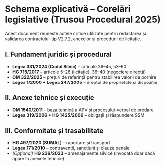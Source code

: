 # Schema explicativă – Corelări legislative (Trusou Procedural 2025)

Acest document reunește actele critice utilizate pentru redactarea și validarea contractului-tip V2.7.2, anexelor și procedurii de licitație.

## I. Fundament juridic și procedural
- **Legea 331/2024 (Codul Silvic)** – articole 36–45, 53–60  
- **HG 715/2017** – articole 5–26 (licitație), 36–40 (negociere directă)  
- **OM 322/2025** – prețuri de referință pentru stabilirea valorii de pornire  
- **Legea 1/2000 + Legea 247/2005** – dreptul de proprietate și dispoziție

## II. Anexe tehnice și execuție
- **OM 1540/2011** – baza tehnică a APV și procesului-verbal de predare  
- **Legea 319/2006 + HG 1425/2006** – obligații și răspundere SSM

## III. Conformitate și trasabilitate
- **HG 497/2020 (SUMAL)** – raportare și transport  
- **Legea 171/2010** – contravenții, sancțiuni și clauze penale  
- *(Opțional)* **HG 236/2023** – amenajamente silvice (invocată doar dacă apare în anexele tehnice)

